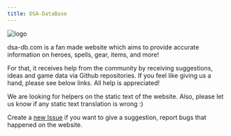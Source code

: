 ```yaml
---
title: DSA-DataBase
---
```

![logo](https://dsa.jeremi.biz/img/logo.png "Welcome")

dsa-db.com is a fan made website which aims to provide accurate information on heroes, spells, gear, items, and more!

For that, it receives help from the community by receiving suggestions, ideas and game data via Github repositories. If you feel like giving us a hand, please see below links. All help is appreciated! 

We are looking for helpers on the static text of the website. 
Also, please let us know if any static text translation is wrong :)

Create a [new Issue](https://github.com/kayoo123/DSA-DB/issues) if you want to give a suggestion, report bugs that happened on the website.
